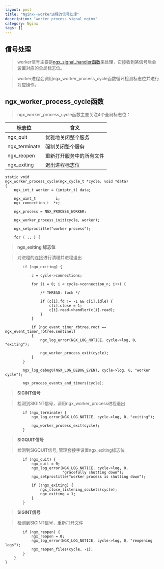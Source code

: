 ```yaml
---
layout: post
title: "Nginx--worker进程的信号处理"
description: "worker process signal nginx"
category: Nginx
tags: []
---
```



信号处理
---
>worker信号主要是[ngx_signal_handler函数](http://don6hao.github.io/nginx/2015/01/04/nginx-init-signal/)来处理，它接收到某信号后会设置对应的全局标志位。

>worker进程会调用ngx_worker_process_cycle函数循环检测标志位并进行对应操作。

ngx_worker_process_cycle函数
---

>ngx_worker_process_cycle函数主要关注4个全局标志位：

>
|        标志位      |      含义          |
| ------------------ | ------------------ |
| ngx_quit           | 优雅地关闭整个服务 |
| ngx_terminate      | 强制关闭整个服务   |
| ngx_reopen         | 重新打开服务中的所有文件 |
| ngx_exiting        | 退出进程标志位 |

    static void
    ngx_worker_process_cycle(ngx_cycle_t *cycle, void *data)
    {
        ngx_int_t worker = (intptr_t) data;

        ngx_uint_t         i;
        ngx_connection_t  *c;

        ngx_process = NGX_PROCESS_WORKER;

        ngx_worker_process_init(cycle, worker);

        ngx_setproctitle("worker process");

        for ( ;; ) {

>**ngx_exiting 标志位**
    
>对进程的连接进行清理并进程退出

            if (ngx_exiting) {

                c = cycle->connections;

                for (i = 0; i < cycle->connection_n; i++) {

                    /* THREAD: lock */

                    if (c[i].fd != -1 && c[i].idle) {
                        c[i].close = 1;
                        c[i].read->handler(c[i].read);
                    }
                }

                if (ngx_event_timer_rbtree.root == ngx_event_timer_rbtree.sentinel)
                {
                    ngx_log_error(NGX_LOG_NOTICE, cycle->log, 0, "exiting");

                    ngx_worker_process_exit(cycle);
                }
            }

            ngx_log_debug0(NGX_LOG_DEBUG_EVENT, cycle->log, 0, "worker cycle");

            ngx_process_events_and_timers(cycle);

> **SIGINT信号**

> 检测到SIGINT信号，调用ngx_worker_process进程退出

            if (ngx_terminate) {
                ngx_log_error(NGX_LOG_NOTICE, cycle->log, 0, "exiting");

                ngx_worker_process_exit(cycle);
            }

> **SIGQUIT信号**

> 检测到SIGQUIT信号, 管理套接字设置ngx_exiting标志位

            if (ngx_quit) {
                ngx_quit = 0;
                ngx_log_error(NGX_LOG_NOTICE, cycle->log, 0,
                              "gracefully shutting down");
                ngx_setproctitle("worker process is shutting down");

                if (!ngx_exiting) {
                    ngx_close_listening_sockets(cycle);
                    ngx_exiting = 1;
                }
            }

> **SIGINT信号**

> 检测到SIGINT信号，重新打开文件

            if (ngx_reopen) {
                ngx_reopen = 0;
                ngx_log_error(NGX_LOG_NOTICE, cycle->log, 0, "reopening logs");
                ngx_reopen_files(cycle, -1);
            }
        }
    }

